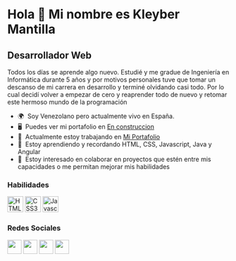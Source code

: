 Hola 👋 Mi nombre es Kleyber Mantilla
=================================

Desarrollador Web
-----------------

 Todos los días se aprende algo nuevo. Estudié y me gradue de Ingeniería en Informática durante 5 años y por motivos personales tuve que tomar un descanso de mi carrera en desarrollo y terminé olvidando casi todo. Por lo cual decidí volver a empezar de cero y reaprender todo de nuevo y retomar este hermoso mundo de la programación 
* 🌍  Soy Venezolano pero actualmente vivo en España.
* 🖥️  Puedes ver mi portafolio en [En construccion](#)
* 🚀  Actualmente estoy trabajando en [Mi Portafolio](https://kleyberjmh.github.io/)
* 🧠  Estoy aprendiendo y recordando HTML, CSS, Javascript, Java y Angular
* 🤝  Estoy interesado en colaborar en proyectos que estén entre mis capacidades o me permitan mejorar mis habilidades

### Habilidades

<p align="left">

<a href="https://developer.mozilla.org/en-US/docs/Glossary/HTML5" target="_blank" rel="noreferrer"><img src="https://raw.githubusercontent.com/danielcranney/readme-generator/main/public/icons/skills/html5-colored.svg" width="36" height="36" alt="HTML5" /></a>
<a href="https://www.w3.org/TR/CSS/#css" target="_blank" rel="noreferrer"><img src="https://raw.githubusercontent.com/danielcranney/readme-generator/main/public/icons/skills/css3-colored.svg" width="36" height="36" alt="CSS3" /></a>
<a href="https://developer.mozilla.org/en-US/docs/Web/JavaScript" target="_blank" rel="noreferrer"><img src="https://raw.githubusercontent.com/danielcranney/readme-generator/main/public/icons/skills/javascript-colored.svg" width="36" height="36" alt="Javascript" /></a>

</p>


### Redes Sociales

<p align="left"> 
<a href="https://www.github.com/KleyberJMH" target="_blank" rel="noreferrer"><img src="https://raw.githubusercontent.com/danielcranney/readme-generator/main/public/icons/socials/github.svg" width="32" height="32" /></a> 
<a href="http://www.instagram.com/kunawaro" target="_blank" rel="noreferrer"><img src="https://raw.githubusercontent.com/danielcranney/readme-generator/main/public/icons/socials/instagram.svg" width="32" height="32" /></a> 
<a href="https://www.linkedin.com/in/kleyberjmh" target="_blank" rel="noreferrer"><img src="https://raw.githubusercontent.com/danielcranney/readme-generator/main/public/icons/socials/linkedin.svg" width="32" height="32" /></a> 
<a href="https://twitter.com/Kleyberjmh" target="_blank" rel="noreferrer"><img src="https://raw.githubusercontent.com/danielcranney/readme-generator/main/public/icons/socials/twitter.svg" width="32" height="32" /></a>
</p>
